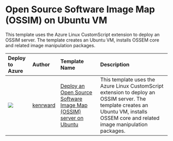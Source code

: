# Open Source Software Image Map (OSSIM) on Ubuntu VM
This template uses the Azure Linux CustomScript extension to deploy an OSSIM server. The template creates an Ubuntu VM, installs OSSEM core and related image manipulation packages.



| Deploy to Azure  | Author                          | Template Name   | Description     |
|:-----------------|:--------------------------------| :---------------| :---------------|
| <a href="https://portal.azure.com/#create/Microsoft.Template/uri/https%3a%2f%2fraw.githubusercontent.com%2fkenrward%2fAzure-Templates%2fmaster%2fgdal-python-imagemap-imagemagick-on-ubuntu-master%2fazuredeploy.json" target="_blank"><img src="http://azuredeploy.net/deploybutton_small.png"/></a> | [kenrward](https://github.com/kenrward) | [Deploy an Open Source Software Image Map (OSSIM) server on Ubuntu](https://github.com/kenrward/Azure-Templates/gdal-python-imagemap-imagemagick-on-ubuntu) | This template uses the Azure Linux CustomScript extension to deploy an OSSIM server. The template creates an Ubuntu VM, installs OSSEM core and related image manipulation packages.|
